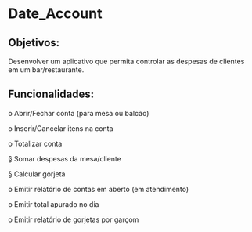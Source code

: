 # Date_Account

## Objetivos:
 
Desenvolver um aplicativo que permita controlar as despesas de clientes em um bar/restaurante.

## Funcionalidades:

o Abrir/Fechar conta (para mesa ou balcão)

o Inserir/Cancelar itens na conta

o Totalizar conta

§ Somar despesas da mesa/cliente

§ Calcular gorjeta

o Emitir relatório de contas em aberto (em atendimento)

o Emitir total apurado no dia

o Emitir relatório de gorjetas por garçom

